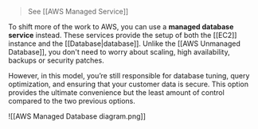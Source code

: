 > See [[AWS Managed Service]]

To shift more of the work to AWS, you can use a **managed database service** instead. These services provide the setup of both the [[EC2]] instance and the [[Database|database]]. Unlike the [[AWS Unmanaged Database]], you don't need to worry about scaling, high availability, backups or security patches.

However, in this model, you’re still responsible for database tuning, query optimization, and ensuring that your customer data is secure. This option provides the ultimate convenience but the least amount of control compared to the two previous options.

![[AWS Managed Database diagram.png]]